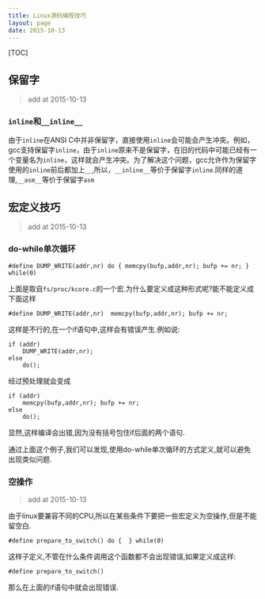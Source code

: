 ```yaml
---
title: Linux源码编程技巧
layout: page
date: 2015-10-13
---
```

[TOC]

## 保留字
> add at 2015-10-13

### `inline`和`__inline__`
由于`inline`在ANSI C中并非保留字，直接使用`inline`会可能会产生冲突。例如，gcc支持保留字`inline`，由于`inline`原来不是保留字，在旧的代码中可能已经有一个变量名为`inline`，这样就会产生冲突。为了解决这个问题，gcc允许作为保留字使用的`inline`前后都加上`__`,所以，`__inline__`等价于保留字`inline`.同样的道理,`__asm__`等价于保留字`asm`


## 宏定义技巧
> add at 2015-10-13

### do-while单次循环

    #define DUMP_WRITE(addr,nr) do { memcpy(bufp,addr,nr); bufp += nr; } while(0)
上面是取自`fs/proc/kcore.c`的一个宏.为什么要定义成这种形式呢?能不能定义成下面这样

    #define DUMP_WRITE(addr,nr)  memcpy(bufp,addr,nr); bufp += nr; 
这样是不行的,在一个if语句中,这样会有错误产生.例如说:

    if (addr)
        DUMP_WRITE(addr,nr);
    else
        do();
经过预处理就会变成

    if (addr)
        memcpy(bufp,addr,nr); bufp += nr;
    else
        do();

显然,这样编译会出错,因为没有括号包住if后面的两个语句.

通过上面这个例子,我们可以发现,使用do-while单次循环的方式定义,就可以避免出现类似问题.

### 空操作
> add at 2015-10-13

由于linux要兼容不同的CPU,所以在某些条件下要把一些宏定义为空操作,但是不能留空白.

    #define prepare_to_switch() do {  } while(0)
这样子定义,不管在什么条件调用这个函数都不会出现错误,如果定义成这样:

    #define prepare_to_switch()
那么在上面的if语句中就会出现错误.
